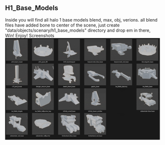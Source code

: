 ## H1_Base_Models
 Inside you will find all halo 1 base models blend, max, obj, verions.
all blend files have added bone to center of the scene,
just create "data/objects/scenary/h1_base_models" directory and drop em in there,
Win! Enjoy!
Screenshots
![Screenshot](https://github.com/jackrabbit72380/Ho4kmmm/blob/master/common/H3EK/data/objects/scenary/h1_base_models/h1_base_models_preview.jpg)

